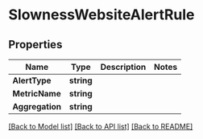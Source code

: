 # SlownessWebsiteAlertRule

## Properties

Name | Type | Description | Notes
------------ | ------------- | ------------- | -------------
**AlertType** | **string** |  | 
**MetricName** | **string** |  | 
**Aggregation** | **string** |  | 

[[Back to Model list]](../README.md#documentation-for-models) [[Back to API list]](../README.md#documentation-for-api-endpoints) [[Back to README]](../README.md)


